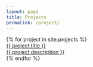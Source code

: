 ```yaml
---
layout: page
title: Projects
permalink: /project/
---
```

  
<div class="project">
  {% for project in site.projects %}
    <div class="project-list-item">
      <a class="project-link" href="/{{ project.suburl }}" target="_blank">
        <div class="project-title">{{ project.title }}</div>
        <div class="project-desc">{{ project.description }}</div>
      </a>
    </div>
  {% endfor %}
</div>